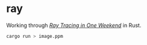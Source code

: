 # ray

Working through [_Ray Tracing in One
Weekend_](https://raytracing.github.io/books/RayTracingInOneWeekend.html)
in Rust.

```sh
cargo run > image.ppm
```
